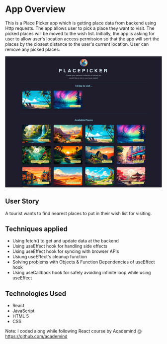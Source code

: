 # App Overview

This is a Place Picker app which is getting place data from backend using Http requests.
The app allows user to pick a place they want to visit. The picked places will be moved to the wish list. Initially, the app is asking for user to allow user's location access permission so that the app will sort the places by the closest distance to the user's current location. User can remove any picked places.

![snapshot of app home page](./src/assets/place-picker.png)

## User Story

A tourist wants to find nearest places to put in their wish list for visiting.

## Techniques applied

- Using fetch() to get and update data at the backend
- Using useEffect hook for handling side effects
- Using useEffect hook for syncing with browser APIs
- Usiung useEffect's cleanup function
- Solving problems with Objects & Function Dependencies of useEffect hook
- Using useCallback hook for safely avoiding infinite loop while using useEffect

## Technologies Used

- React
- JavaScript
- HTML 5
- CSS

Note: I coded along while following React course by Academind @ https://github.com/academind
